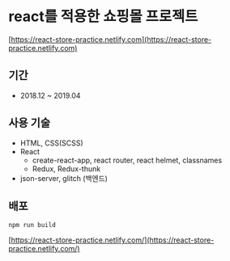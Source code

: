 # react를 적용한 쇼핑몰 프로젝트

[https://react-store-practice.netlify.com](https://react-store-practice.netlify.com)

## 기간

- 2018.12 ~ 2019.04

## 사용 기술

- HTML, CSS(SCSS)
- React
  - create-react-app, react router, react helmet, classnames
  - Redux, Redux-thunk
- json-server, glitch (백엔드)

## 배포

```
npm run build
```

[https://react-store-practice.netlify.com/](https://react-store-practice.netlify.com/)
